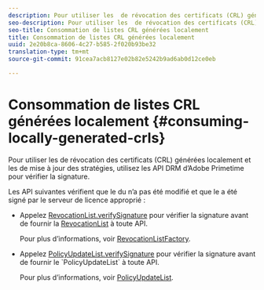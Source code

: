 ```yaml
---
description: Pour utiliser les  de révocation des certificats (CRL) générées localement et les de mise à jour des stratégies, utilisez les API DRM d’Adobe Primetime pour vérifier la signature.
seo-description: Pour utiliser les  de révocation des certificats (CRL) générées localement et les de mise à jour des stratégies, utilisez les API DRM d’Adobe Primetime pour vérifier la signature.
seo-title: Consommation de listes CRL générées localement
title: Consommation de listes CRL générées localement
uuid: 2e20b8ca-8606-4c27-b585-2f020b93be32
translation-type: tm+mt
source-git-commit: 91cea7acb8127e02b82e5242b9ad6ab0d12ce0eb

---
```



# Consommation de listes CRL générées localement {#consuming-locally-generated-crls}

Pour utiliser les  de révocation des certificats (CRL) générées localement et les de mise à jour des stratégies, utilisez les API DRM d’Adobe Primetime pour vérifier la signature.

Les API suivantes vérifient que le  du n’a pas été modifié et que le  a été signé par le serveur de licence approprié :

* Appelez [RevocationList.verifySignature](https://help.adobe.com/en_US/primetime/api/drm-apis/server/javadocs-flashaccess-pro/com/adobe/flashaccess/sdk/revocation/RevocationList.html#verifySignature(java.security.cert.X509Certificate)) pour vérifier la signature avant de fournir la [RevocationList](https://help.adobe.com/en_US/primetime/api/drm-apis/server/javadocs-flashaccess-pro/com/adobe/flashaccess/sdk/revocation/RevocationList.html) à toute API.

   Pour plus d’informations, voir [RevocationListFactory](https://help.adobe.com/en_US/primetime/api/drm-apis/server/javadocs-flashaccess-pro/com/adobe/flashaccess/sdk/revocation/RevocationListFactory.html).

* Appelez [PolicyUpdateList.verifySignature](https://help.adobe.com/en_US/primetime/api/drm-apis/server/javadocs-flashaccess-pro/com/adobe/flashaccess/sdk/policyupdate/PolicyUpdateList.html#verifySignature(java.security.cert.X509Certificate)) pour vérifier la signature avant de fournir le `PolicyUpdateList` à toute API.

   Pour plus d’informations, voir [PolicyUpdateList](https://help.adobe.com/en_US/primetime/api/drm-apis/server/javadocs-flashaccess-pro/com/adobe/flashaccess/sdk/policyupdate/PolicyUpdateList.html).

